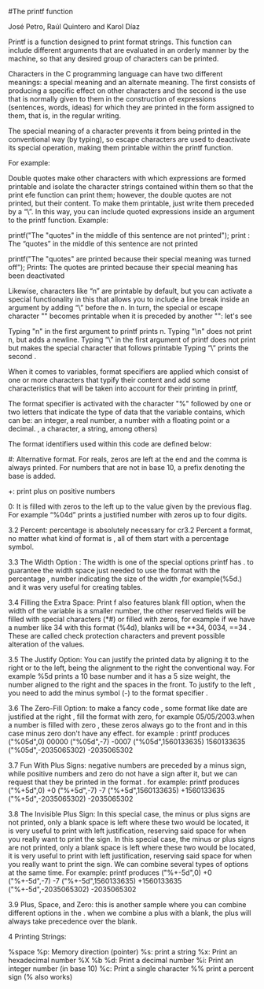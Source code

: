 #The printf function

José Petro, Raúl Quintero and Karol Díaz

Printf is a function designed to print format strings. This function can include different arguments that are evaluated in an orderly manner by the machine, so that any desired group of characters can be printed.

Characters in the C programming language can have two different meanings: a special meaning and an alternate meaning. The first consists of producing a specific effect on other characters and the second is the use that is normally given to them in the construction of expressions (sentences, words, ideas) for which they are printed in the form assigned to them, that is, in the regular writing.

The special meaning of a character prevents it from being printed in the conventional way (by typing), so escape characters are used to deactivate its special operation, making them printable within the printf function.

For example:

Double quotes make other characters with which expressions are formed printable and isolate the character strings contained within them so that the print efe function can print them; however, the double quotes are not printed, but their content. To make them printable, just write them preceded by a “\”. In this way, you can include quoted expressions inside an argument to the printf function. Example:

printf("The "quotes" in the middle of this sentence are not printed");
print : The “quotes” in the middle of this sentence are not printed

printf("The \"quotes" are printed because their special meaning was turned off");
Prints: The quotes are printed because their special meaning has been deactivated


Likewise, characters like “n” are printable by default, but you can activate a special functionality in this that allows you to include a line break inside an argument by adding “\” before the n. In turn, the special or escape character "\" becomes printable when it is preceded by another "\": let's see

Typing "n" in the first argument to printf prints n.
Typing "\n" does not print n, but adds a newline.
Typing “\” in the first argument of printf does not print but makes the special character that follows printable
Typing “\\” prints the second \.

When it comes to variables, format specifiers are applied which consist of one or more characters that typify their content and add some characteristics that will be taken into account for their printing in printf,

The format specifier is activated with the character "%" followed by one or two letters that indicate the type of data that the variable contains, which can be: an integer, a real number, a number with a floating point or a decimal. , a character, a string, among others)

The format identifiers used within this code are defined below:

 #: Alternative format. For reals, zeros are left at the end and the comma is always printed. For numbers that are not in base 10, a prefix denoting the base is added.
 
+: print plus on positive numbers

0:  It is filled with zeros to the left up to the value given by the previous flag. For example “%04d” prints a justified number with zeros up to four digits.

3.2 Percent:
percentage is absolutely necessary for cr3.2 Percent a format, no matter what kind of format is , all of them start with a percentage symbol.  


3.3 The Width Option :
The width is one of the special options printf has .
to  guarantee the width space just needed to use the format with the percentage , number indicating the size of the width ,for example(%5d.) and it was very useful for creating tables. 


3.4 Filling the Extra Space:
Print f also features blank fill option, when the width of the variable is a smaller number, the other reserved fields will be filled with special characters (*#) or filled with zeros, for example if we have a number like 34 with this format (%4d), blanks will be **34, 0034, ==34 .
These are called check protection characters and prevent possible alteration of the values.

3.5 The Justify Option:
You can justify the printed data by aligning it to the right or to the left, being the alignment to the right the conventional way.
For example %5d prints a 10 base number and it has a 5 size weight, the number aligned to the right and the spaces in the front.
To justify to the left , you need to add the minus symbol (-) to the format specifier .

3.6 The Zero-Fill Option:
to make a fancy code , some format like date are justified at the right , fill the format with zero, for example 05/05/2003.when a number is filled with zero , these zeros always go to the front and in this case minus zero don't have any effect.
for example :
printf produces
("%05d",0) 00000
("%05d",-7) -0007
("%05d",1560133635) 1560133635
("%05d",-2035065302) -2035065302


3.7 Fun With Plus Signs:
negative numbers are preceded by a minus sign, while positive numbers and zero do not have a sign after it, but we can request that they be printed in the format .
for example: printf produces
("%+5d",0) +0
("%+5d",-7) -7
("%+5d",1560133635) +1560133635
("%+5d",-2035065302) -2035065302

3.8 The Invisible Plus Sign:
In this special case, the minus or plus signs are not printed, only a blank space is left where these two would be located, it is very useful to print with left justification, reserving said space for when you really want to print the sign.
In this special case, the minus or plus signs are not printed, only a blank space is left where these two would be located, it is very useful to print with left justification, reserving said space for when you really want to print the sign.
We can combine several types of options at the same time.
For example: printf produces
("%+-5d",0) +0
("%+-5d",-7) -7
("%+-5d",1560133635) +1560133635
("%+-5d",-2035065302) -2035065302

3.9 Plus, Space, and Zero:
this is another sample where you can combine different options in the .
when we combine a plus with a blank, the plus will always take precedence over the blank.


4 Printing Strings:


%space
%p: Memory direction (pointer)
%s: print a string
%x: Print an hexadecimal number
%X
%b 
%d: Print a decimal number
%i: Print an integer number (in base 10)
%c:  Print a single character
%% print a percent sign (\% also works)
